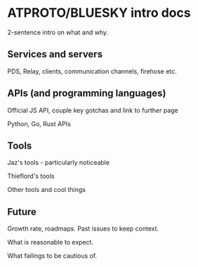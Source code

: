 # ATPROTO/BLUESKY intro docs

2-sentence intro on what and why.

## Services and servers

PDS, Relay, clients, communication channels, firehose etc.

## APIs (and programming languages)

Official JS API, couple key gotchas and link to further page

Python, Go, Rust APIs

## Tools

Jaz's tools - particularly noticeable

Thieflord's tools

Other tools and cool things

## Future

Growth rate, roadmaps. Past issues to keep context.

What is reasonable to expect.

What failings to be cautious of.
